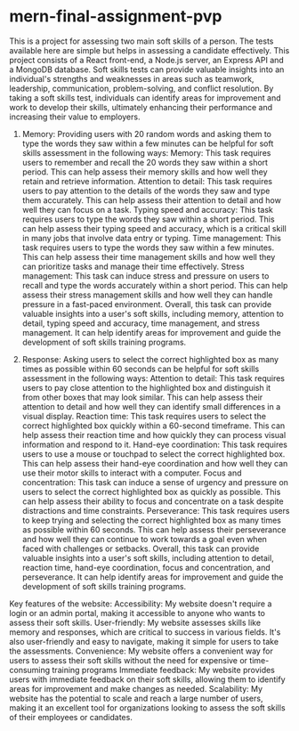 # mern-final-assignment-pvp
This is a project for assessing two main soft skills of a person. The tests available here are simple but helps in assessing a candidate effectively. This project consists of a React front-end, a Node.js server, an Express API and a MongoDB database.
Soft skills tests can provide valuable insights into an individual's strengths and weaknesses in areas such as teamwork, leadership, communication, problem-solving, and conflict resolution. By taking a soft skills test, individuals can identify areas for improvement and work to develop their skills, ultimately enhancing their performance and increasing their value to employers.
1. Memory:
Providing users with 20 random words and asking them to type the words they saw within a few minutes can be helpful for soft skills assessment in the following ways:
Memory: This task requires users to remember and recall the 20 words they saw within a short period. This can help assess their memory skills and how well they retain and retrieve information.
Attention to detail: This task requires users to pay attention to the details of the words they saw and type them accurately. This can help assess their attention to detail and how well they can focus on a task.
Typing speed and accuracy: This task requires users to type the words they saw within a short period. This can help assess their typing speed and accuracy, which is a critical skill in many jobs that involve data entry or typing.
Time management: This task requires users to type the words they saw within a few minutes. This can help assess their time management skills and how well they can prioritize tasks and manage their time effectively.
Stress management: This task can induce stress and pressure on users to recall and type the words accurately within a short period. This can help assess their stress management skills and how well they can handle pressure in a fast-paced environment.
Overall, this task can provide valuable insights into a user's soft skills, including memory, attention to detail, typing speed and accuracy, time management, and stress management. It can help identify areas for improvement and guide the development of soft skills training programs.

2. Response: 
Asking users to select the correct highlighted box as many times as possible within 60 seconds can be helpful for soft skills assessment in the following ways:
Attention to detail: This task requires users to pay close attention to the highlighted box and distinguish it from other boxes that may look similar. This can help assess their attention to detail and how well they can identify small differences in a visual display.
Reaction time: This task requires users to select the correct highlighted box quickly within a 60-second timeframe. This can help assess their reaction time and how quickly they can process visual information and respond to it.
Hand-eye coordination: This task requires users to use a mouse or touchpad to select the correct highlighted box. This can help assess their hand-eye coordination and how well they can use their motor skills to interact with a computer.
Focus and concentration: This task can induce a sense of urgency and pressure on users to select the correct highlighted box as quickly as possible. This can help assess their ability to focus and concentrate on a task despite distractions and time constraints.
Perseverance: This task requires users to keep trying and selecting the correct highlighted box as many times as possible within 60 seconds. This can help assess their perseverance and how well they can continue to work towards a goal even when faced with challenges or setbacks.
Overall, this task can provide valuable insights into a user's soft skills, including attention to detail, reaction time, hand-eye coordination, focus and concentration, and perseverance. It can help identify areas for improvement and guide the development of soft skills training programs.

Key features of the website:
	Accessibility: My website doesn't require a login or an admin portal, making it accessible to anyone who wants to assess their soft skills.
	User-friendly: My website assesses skills like memory and responses, which are critical to success in various fields. It's also user-friendly and easy to navigate, making it simple for users to take the assessments.
	Convenience: My website offers a convenient way for users to assess their soft skills without the need for expensive or time-consuming training programs
	Immediate feedback: My website provides users with immediate feedback on their soft skills, allowing them to identify areas for improvement and make changes as needed.
	Scalability: My website has the potential to scale and reach a large number of users, making it an excellent tool for organizations looking to assess the soft skills of their employees or candidates.

